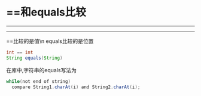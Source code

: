 # ==和equals比较
---
---
==比较的是值\n
equals比较的是位置

```java
int == int
String equals(String)
```

在库中,字符串的equals写法为
```java
while(not end of string)
  compare String1.charAt(i) and String2.charAt(i);
```
